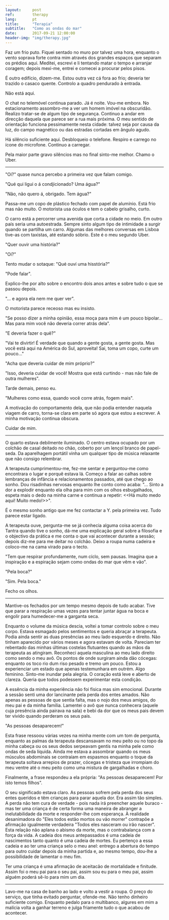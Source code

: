 ```yaml
---
layout:     post
ref:		therapy
lang: 		pt
title:      "Terapia"
subtitle:   "Como as ondas do mar"
date:       2017-09-21 12:00:00
header-img: "img/therapy.jpg"
---
```


Faz um frio puto. Fiquei sentado no muro por talvez uma hora, enquanto o vento soprava forte contra mim através dos grandes espaços que separam os prédios aqui. Meditei, escrevi e li tentando matar o tempo e arranjar coragem; depois mexi-me, entrei e comecei a procurar pelos pisos.

É outro edifício, dizem-me. Estou outra vez cá fora ao frio; deveria ter trazido o casaco quente. Controlo a quadro pendurado à entrada.

Não está aqui.

O chat no telemóvel continua parado. Já é noite. Vou-me embora. No estacionamento assombro-me a ver um homem imóvel na obscuridão. Realizo tratar-se de algum tipo de segurança. Continuo a andar em direcção daquela que parece ser a rua mais próxima. O meu sentido de orientação funciona pessimamente nesta cidade: talvez seja por causa da luz, do campo magnético ou das estradas cortadas em ângulo agudo.

Há silêncio suficiente aqui. Desbloqueio o telefone. Respiro e carrego no ícone do microfone. Continuo a carregar.

Pela maior parte gravo silêncios mas no final sinto-me melhor. Chamo o Uber.

***

"Oi?" quase nunca percebo a primeira vez que falam comigo.

"Qué qui ligui o á condjicionado? Uma água?"

"Não, não quero á, obrigado. Tem água?"

Passa-me um copo de plástico fechado com papel de alumínio. Está frio mas não muito. O motorista usa óculos e tem o cabelo grisalho, curto.

O carro está a percorrer uma avenida que corta a cidade no meio. Em outro país seria uma autoestrada. Sempre sinto algum tipo de intimidade a surgir quando se partilha um carro. Algumas das melhores conversas em Lisboa tive-as com taxistas, até estando sóbrio. Este é o meu segundo Uber.

"Quer ouvir uma história?"

"Oi?"

Tento mudar o sotaque: "Qué ouví uma hisstória?"

"Pode falar".

Explico-lhe por alto sobre o encontro dois anos antes e sobre tudo o que se passou depois.

"... e agora ela nem me quer ver".

O motorista parece receoso mas eu insisto.

"Se posso dizer a minha opinião, essa moça para mim é um pouco bipolar... Mas para mim você não deveria correr atrás dela".

"E deveria fazer o quê?"

"Vai te divirtir! É verdade que quando a gente gosta, a gente gosta. Mas você está aqui na América do Sul, aproveita! Sai, toma um copo, curte um pouco..."

"Acha que deveria cuidar de mim próprio?"

"Isso, deveria cuidar de você! Mostra que está curtindo - mas não fale de outra mulheres".

Tarde demais, penso eu.

"Mulheres como essa, quando você corre atrás, fogem mais".

A motivação do comportamento dela, que não podia entender naquela viagem de carro, torna-se clara em parte só agora que estou a escrever. A minha motivação continua obscura.

Cuidar de mim.

***

O quarto estava debilmente iluminado. O centro estava ocupado por um colchão de casal deitado no chão, coberto por um lençol branco de papel-seda. Da aparelhagem portátil vinha um qualquer tipo de música relaxante que não consigo relembrar.

A terapeuta cumprimentou-me, fez-me sentar e perguntou-me como encontrara o lugar e porquê estava lá. Começo a falar ao calhas sobre lembranças de infância e relacionamentos passados, até que chego ao sonho. Dou risadinhas nervosas enquanto lhe conto como acaba:
"... Sinto a dor a explodir enquanto ela olha para mim com os olhos esbugalhados, espeta mais o dedo na minha carne e continua a repetir: <<Há muito medo aqui! Muito medo!>>".

É o mesmo sonho antigo que me fez contactar a Y. pela primeira vez. Tudo parece estar ligado.

A terapeuta ouve, pergunta-me se já conhecia alguma coisa acerca do Tantra quando tive o sonho, dá-me uma explicação geral sobre a filosofia e o objectivo da prática e me conta o que vai acontecer durante a sessão; depois diz-me para me deitar no colchão. Deixo a roupa numa cadeira e coloco-me na cama virado para o tecto.

"Tem que respirar profundamente, num cíclo, sem pausas. Imagina que a inspiração e a espiração sejam como ondas do mar que vêm e vão".

"Pela boca?" 

"Sim. Pela boca."

Fecho os olhos.

***

Mantive-os fechados por um tempo mesmo depois de tudo acabar. Tive que parar a respiração umas vezes para tentar juntar água na boca e engolir para humedecer-me a garganta seca.

Enquanto o volume da música descia, voltei a tomar controlo sobre o meu corpo. Estava esmagado pelos sentimentos e queria abraçar a terapeuta. Podia ainda sentir as duas presências ao meu lado esquerdo e direito. Não tinham aparecido por vários meses e agora estavam de volta. Pareciam ter rebentado das minhas últimas costelas flutuantes quando as mãos da terapeuta as atingiram. Reconheci aquela masculina ao meu lado direito como sendo o meu avô. Os pontos de onde surgiram ainda dão cócegas: enquanto os toco rio dum riso pesado e tremo um pouco. Estou a experienciar um estado que apenas testemunhara em outrém. Algo feminino.
Sinto-me inundar pela alegria. O coração está leve e aberto de clareza. Queria que todos podessem experimentar esta condição.

A essência da minha experiência não foi física mas sim emocional. Durante a sessão senti uma dor lancinante pela perda dos entes amados. Não apenas as pessoas de que sentia falta, mas o nojo dos meus amigos, do meu pai e da minha família. Lamentei o avô que nunca conhecera (aquele cuja presência ainda pairava na sala) e bebi da dor que os meus pais devem ter vivido quando perderam os seus pais.

"As pessoas desaparecem!"

Esta frase ressoou várias vezes na minha mente com um tom de pergunta, enquanto as palmas da terapeuta descansavam no meu peito ou no topo da minha cabeça ou os seus dedos serpeavam gentís na minha pele como ondas de seda líquida. Ainda me estava a assombrar quando os meus músculos abdominais se contraíam em espasmos enquanto o toque da terapeuta soltava arrepios de prazer, cócegas e tristeza que irrompiam do meu ventre até o meu peito como uma mistura de gargalhadas e choro.

Finalmente, a frase respondeu a ela própria: "As pessoas desaparecem! Por isto temos filhos".

O seu significado estava claro. As pessoas sofrem pela perda dos seus entes queridos e têm crianças para parar aquela dor. Era assim tão simples. A perda não tem cura de verdade - pois nada irá preencher aquele buraco - mas ter uma criança é de certa forma uma maneira de abranger a inelutabilidade da morte e responder-lhe com esperança. À realidade desanimadora do "Eles todos estão mortos ou vão morrer" contrapõe a afirmação igualmente verdadeira "Todos eles nasceram ou irão nascer". Esta relação não aplana o abismo da morte, mas o contrabalança com a força da vida. A cadeia dos meus antepassados é uma cadeia de nascimentos tanto quanto é uma cadeia de mortes. Eu pertenço a essa cadeia e ao ter uma criança selo o meu anel: entrego a abertura do tempo para outro cuidar depois da minha partida e, ao mesmo tempo, dou-lhe a possibilidade de lamentar o meu fim.

Ter uma criança é uma afirmação de aceitacão de mortalidade e finitude. Assim foi o meu pai para o seu pai, assim sou eu para o meu pai, assim alguém poderá sê-lo para mim um dia.

***

Lavo-me na casa de banho ao lado e volto a vestir a roupa. O preço do serviço, que tinha evitado perguntar, ofende-me. Não tenho dinheiro suficiente comigo. Enquanto pedalo para o multibanco, algures em mim a malícia volta a ganhar terreno e julga friamente tudo o que acabou de acontecer.